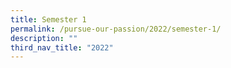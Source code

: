 ```yaml
---
title: Semester 1
permalink: /pursue-our-passion/2022/semester-1/
description: ""
third_nav_title: "2022"
---
```

